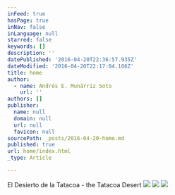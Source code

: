 ```yaml
---
inFeed: true
hasPage: true
inNav: false
inLanguage: null
starred: false
keywords: []
description: ''
datePublished: '2016-04-20T22:36:57.935Z'
dateModified: '2016-04-20T22:17:04.106Z'
title: home
author:
  - name: Andrés E. Munárriz Soto
    url: ''
authors: []
publisher:
  name: null
  domain: null
  url: null
  favicon: null
sourcePath: _posts/2016-04-20-home.md
published: true
url: home/index.html
_type: Article

---
```

El Desierto de la Tatacoa - the Tatacoa Desert
![](https://s3-us-west-2.amazonaws.com/the-grid-img/p/24d2521142c0f41b22b81c021c727785a2a6991a.jpg)
![](https://s3-us-west-2.amazonaws.com/the-grid-img/p/df4df706d0a96c7ec2180cd0118619a3395f859f.jpg)
![](https://s3-us-west-2.amazonaws.com/the-grid-img/p/650af23363e9e0a501a2832711acbecd55506421.jpg)